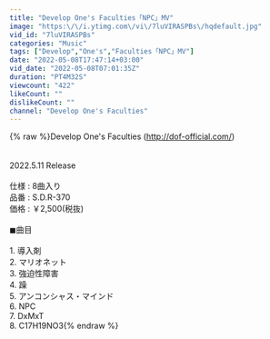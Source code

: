 ```yaml
---
title: "Develop One's Faculties「NPC」MV"
image: "https:\/\/i.ytimg.com\/vi\/7luVIRASPBs\/hqdefault.jpg"
vid_id: "7luVIRASPBs"
categories: "Music"
tags: ["Develop","One's","Faculties「NPC」MV"]
date: "2022-05-08T17:47:14+03:00"
vid_date: "2022-05-08T07:01:35Z"
duration: "PT4M32S"
viewcount: "422"
likeCount: ""
dislikeCount: ""
channel: "Develop One's Faculties"
---
```

{% raw %}Develop One's Faculties (<a rel="nofollow" target="blank" href="http://dof-official.com/)">http://dof-official.com/)</a><br /><br /><br />2022.5.11 Release   <br />   <br />仕様 : 8曲入り <br />品番 : S.D.R-370 <br />価格 : ￥2,500(税抜) <br />  <br />◼︎曲目 <br /> <br />1. 導入剤<br />2. マリオネット<br />3. 強迫性障害<br />4. 躁<br />5. アンコンシャス・マインド<br />6. NPC<br />7. DxMxT<br />8. C17H19NO3{% endraw %}
